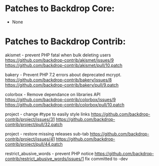Patches to Backdrop Core:
=========================

* None


Patches to Backdrop Contrib:
============================

akismet - prevent PHP fatal when bulk deleting users
  https://github.com/backdrop-contrib/akismet/issues/9
  https://github.com/backdrop-contrib/akismet/pull/10.patch

bakery - Prevent PHP 7.2 errors about deprecated mcrypt.
  https://github.com/backdrop-contrib/bakery/issues/8
  https://github.com/backdrop-contrib/bakery/pull/9.patch

colorbox - Remove dependance on libraries API
  https://github.com/backdrop-contrib/colorbox/issues/9
  https://github.com/backdrop-contrib/colorbox/pull/10.patch

project - change #type to easily style links
  https://github.com/backdrop-contrib/project/issues/31
  https://github.com/backdrop-contrib/project/pull/32.patch

project - restore missing releases sub-tab
  https://github.com/backdrop-contrib/project/issues/41
  https://github.com/backdrop-contrib/project/pull/44.patch

restrict_abusive_words - prevent PHP notice
  https://github.com/backdrop-contrib/restrict_abusive_words/issues/1
  fix committed to -dev
